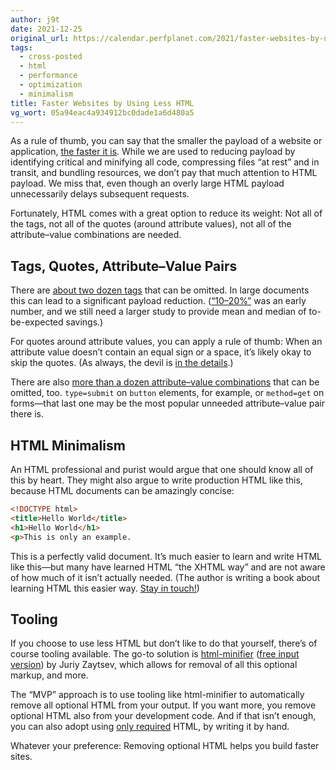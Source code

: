 ```yaml
---
author: j9t
date: 2021-12-25
original_url: https://calendar.perfplanet.com/2021/faster-websites-by-using-less-html/
tags:
  - cross-posted
  - html
  - performance
  - optimization
  - minimalism
title: Faster Websites by Using Less HTML
vg_wort: 05a94eac4a934912bc0dade1a6d480a5
---
```

As a rule of thumb, you can say that the smaller the payload of a website or application, [the faster it is](https://meiert.com/en/blog/html-performance/). While we are used to reducing payload by identifying critical and minifying all code, compressing files “at rest” and in transit, and bundling resources, we don’t pay that much attention to HTML payload. We miss that, even though an overly large HTML payload unnecessarily delays subsequent requests.

Fortunately, HTML comes with a great option to reduce its weight: Not all of the tags, not all of the quotes (around attribute values), not all of the attribute–value combinations are needed.

## Tags, Quotes, Attribute–Value Pairs

There are [about two dozen tags](https://meiert.com/en/blog/optional-html/#toc-tags) that can be omitted. In large documents this can lead to a significant payload reduction. ([“10–20%”](https://web.archive.org/web/20090628095100/http://code.google.com/speed/articles/optimizing-html.html) was an early number, and we still need a larger study to provide mean and median of to-be-expected savings.)

For quotes around attribute values, you can apply a rule of thumb: When an attribute value doesn’t contain an equal sign or a space, it’s likely okay to skip the quotes. (As always, the devil is [in the details](https://html.spec.whatwg.org/multipage/parsing.html#attribute-name-state).)

There are also [more than a dozen attribute–value combinations](https://meiert.com/en/blog/optional-html/#toc-attribute-values) that can be omitted, too. `type=submit` on `button` elements, for example, or `method=get` on forms—that last one may be the most popular unneeded attribute–value pair there is.

## HTML Minimalism

An HTML professional and purist would argue that one should know all of this by heart. They might also argue to write production HTML like this, because HTML documents can be amazingly concise:

```html
<!DOCTYPE html>
<title>Hello World</title>
<h1>Hello World</h1>
<p>This is only an example.
```

This is a perfectly valid document. It’s much easier to learn and write HTML like this—but many have learned HTML “the XHTML way” and are not aware of how much of it isn’t actually needed. (The author is writing a book about learning HTML this easier way. [Stay in touch!](https://twitter.com/j9t))

## Tooling

If you choose to use less HTML but don’t like to do that yourself, there’s of course tooling available. The go-to solution is [html-minifier](https://www.npmjs.com/package/html-minifier) ([free input version](https://kangax.github.io/html-minifier/)) by Juriy Zaytsev, which allows for removal of all this optional markup, and more.

The “MVP” approach is to use tooling like html-minifier to automatically remove all optional HTML from your output. If you want more, you remove optional HTML also from your development code. And if that isn’t enough, you can also adopt using [only required](https://meiert.com/en/blog/the-ways-of-writing-html/#toc-required-only) HTML, by writing it by hand.

Whatever your preference: Removing optional HTML helps you build faster sites.